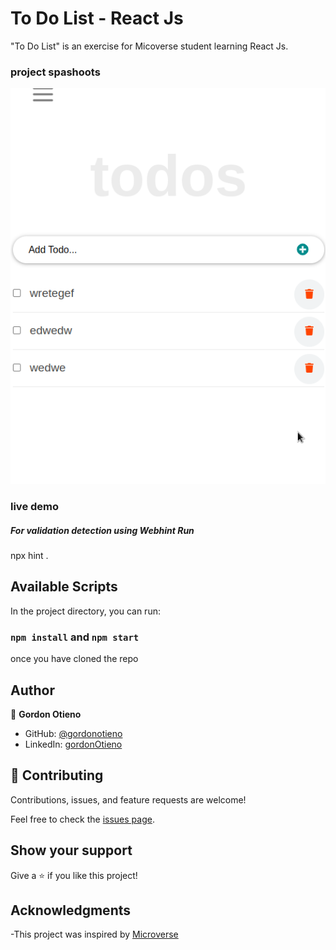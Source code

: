 # To Do List - React Js

"To Do List" is an exercise for Micoverse student learning React Js.

### project spashoots
![Snapshot](./Screenshot.png)

### live demo



##### For validation detection using Webhint Run

npx hint .

## Available Scripts

In the project directory, you can run:

### `npm install` and `npm start`
once you have cloned the repo



## Author

👤 **Gordon Otieno**

- GitHub: [@gordonotieno](https://github.com/gordonotieno)
- LinkedIn: [gordonOtieno](https://www.linkedin.com/in/gordon-otieno-612b98184/)

## 🤝 Contributing

Contributions, issues, and feature requests are welcome!

Feel free to check the [issues page](https://github.com/GordonOtieno/react-todo-app/issues).

## Show your support

Give a ⭐️ if you like this project!

## Acknowledgments

-This project was inspired by [Microverse](https://www.microverse.org)

